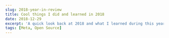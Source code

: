 ```yaml
---
slug: 2018-year-in-review
title: Cool things I did and learned in 2018
date: 2018-12-29
excerpt: 'A quick look back at 2018 and what I learned during this year.'
tags: [Meta, Open Source]
---
```

